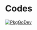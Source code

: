# Codes

[![PkgGoDev](https://pkg.go.dev/badge/github.com/grafana/opentelemetry-go/codes)](https://pkg.go.dev/github.com/grafana/opentelemetry-go/codes)
